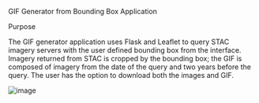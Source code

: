 
GIF Generator from Bounding Box Application

Purpose

The GIF generator application uses Flask and Leaflet to query STAC imagery servers with the user defined bounding box from the interface.  Imagery returned from STAC is cropped by the bounding box; the GIF is composed of imagery from the date of the query and two years before the query.  The user has the option to download both the images and GIF.  

![image](https://github.com/user-attachments/assets/059710ee-a04e-42ac-854c-6cee6b791fcb)
